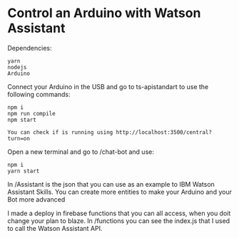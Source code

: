 <h1>Control an Arduino with Watson Assistant</h1>

Dependencies: 
    
    yarn 
    nodejs 
    Arduino

Connect your Arduino in the USB and go to ts-apistandart to use the following commands:

    npm i
    npm run compile
    npm start

    You can check if is running using http://localhost:3500/central?turn=on

Open a new terminal and go to /chat-bot and use:

    npm i
    yarn start

In /Assistant is the json that you can use as an example to IBM Watson Assistant Skills. You can create more entities to make your Arduino and your Bot more advanced

I made a deploy in firebase functions that you can all access, when you doit change your plan to blaze. In /functions you can see the index.js that I used to call the Watson Assistant API.
